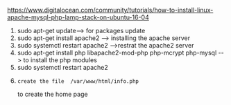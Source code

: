   https://www.digitalocean.com/community/tutorials/how-to-install-linux-apache-mysql-php-lamp-stack-on-ubuntu-16-04

 1.    sudo apt-get update--> for packages update
 2.    sudo apt-get install apache2 --> installing the apache server
 3.    sudo  systemctl restart apache2 -->restrat the apache2 server
 4.    sudo apt-get install php libapache2-mod-php php-mcrypt php-mysql --> to install the php modules
  5.    sudo systemctl restart apache2
  6.     create the file  /var/www/html/info.php
        <?php
        phpinfo()
        ?> to create the home page 
        